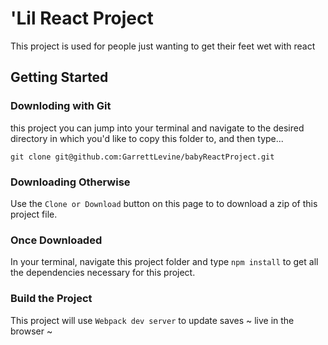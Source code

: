 # 'Lil React Project
This project is used for people just wanting to get their feet wet with react

## Getting Started

### Downloding with Git
this project you can jump into your terminal and navigate to the desired directory in which you'd like to copy this folder to, and then type...

`git clone git@github.com:GarrettLevine/babyReactProject.git`

### Downloading Otherwise

Use the `Clone or Download` button on this page to to download a zip of this project file.

### Once Downloaded

In your terminal, navigate this project folder and type `npm install` to get all the dependencies necessary for this project.

### Build the Project

This project will use `Webpack dev server` to update saves ~ live in the browser ~

